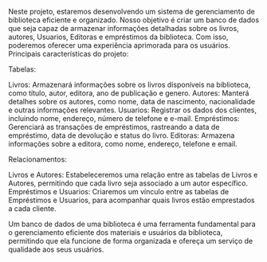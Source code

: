 Neste projeto, estaremos desenvolvendo um sistema de gerenciamento de biblioteca eficiente e organizado. Nosso objetivo é criar um banco de dados que seja capaz de armazenar informações detalhadas sobre os livros, autores, Usuarios, Editoras e empréstimos da biblioteca. Com isso, poderemos oferecer uma experiência aprimorada para os usuários.
Principais características do projeto:

Tabelas:

Livros: Armazenará informações sobre os livros disponíveis na biblioteca, como título, autor, editora, ano de publicação e genero.
Autores: Manterá detalhes sobre os autores, como nome, data de nascimento, nacionalidade e outras informações relevantes.
Usuarios: Registrar os dados dos clientes, incluindo nome, endereço, número de telefone e e-mail.
Empréstimos: Gerenciará as transações de empréstimos, rastreando a data de empréstimo, data de devolução e status do livro.
Editoras: Armazena informações sobre a editora, como nome, endereço, telefone e email.

Relacionamentos:

Livros e Autores: Estabeleceremos uma relação entre as tabelas de Livros e Autores, permitindo que cada livro seja associado a um autor específico.
Empréstimos e Usuarios: Criaremos um vínculo entre as tabelas de Empréstimos e Usuarios, para acompanhar quais livros estão emprestados a cada cliente.

Um banco de dados de uma biblioteca é uma ferramenta fundamental para o gerenciamento eficiente dos materiais e usuários da biblioteca, permitindo que ela funcione de forma organizada e ofereça um serviço de qualidade aos seus usuários.
